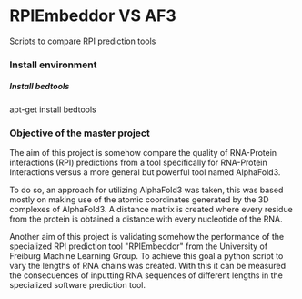 # RPIEmbeddor VS AF3
Scripts to compare RPI prediction tools

### Install environment

##### Install bedtools

apt-get install bedtools

### Objective of the master project

The aim of this project is somehow compare the quality of RNA-Protein interactions (RPI) predictions from a tool specifically for RNA-Protein Interactions versus a more general but powerful tool named AlphaFold3.

To do so, an approach for utilizing AlphaFold3 was taken, this was based mostly on making use of the atomic coordinates generated by the 3D complexes of AlphaFold3. A distance matrix is created where every residue from the protein is obtained a distance with every nucleotide of the RNA.

Another aim of this project is validating somehow the performance of the specialized RPI prediction tool "RPIEmbeddor" from the University of Freiburg Machine Learning Group. To achieve this goal a python script to vary the lengths of RNA chains was created. With this it can be measured the consecuences of inputting RNA sequences of different lengths in the specialized software prediction tool.




